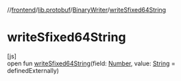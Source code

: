 //[frontend](../../../index.md)/[lib.protobuf](../index.md)/[BinaryWriter](index.md)/[writeSfixed64String](write-sfixed64-string.md)

# writeSfixed64String

[js]\
open fun [writeSfixed64String](write-sfixed64-string.md)(field: [Number](https://kotlinlang.org/api/latest/jvm/stdlib/kotlin/-number/index.html), value: [String](https://kotlinlang.org/api/latest/jvm/stdlib/kotlin/-string/index.html) = definedExternally)
